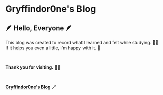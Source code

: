 # Gryffindor0ne's Blog


##  🪶 Hello, Everyone 🪶 

This blog was created to record what I learned and felt while studying. ✍🏻 <br>
If it helps you even a little, I'm happy with it. 🤣

<br>

**Thank you for visiting.** 🙏🏻

<br>

[**Gryffindor0ne's Blog**](https://gryffindor0ne.github.io/) 🪄
